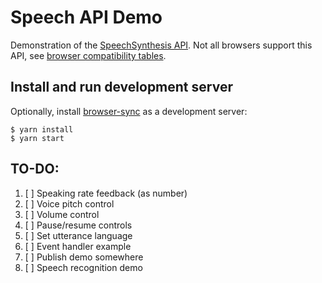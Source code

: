 # Speech API Demo

Demonstration of the [SpeechSynthesis API](https://developer.mozilla.org/en-US/docs/Web/API/SpeechSynthesis). Not all browsers support this API, see [browser compatibility tables](https://developer.mozilla.org/en-US/docs/Web/API/SpeechSynthesis#Browser_compatibility).

## Install and run development server

Optionally, install [browser-sync](https://browsersync.io/) as a development server:

    $ yarn install
    $ yarn start

## TO-DO:

1. [ ] Speaking rate feedback (as number)
1. [ ] Voice pitch control
1. [ ] Volume control
1. [ ] Pause/resume controls
1. [ ] Set utterance language
1. [ ] Event handler example
1. [ ] Publish demo somewhere
1. [ ] Speech recognition demo
